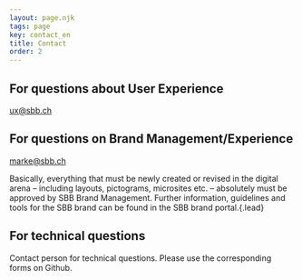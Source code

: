```yaml
---
layout: page.njk
tags: page
key: contact_en
title: Contact
order: 2
---
```


## For questions about User Experience
<sbb-link variant="inline" type="button" href="mailto:ux@sbb.ch">ux@sbb.ch</sbb-link>

## For questions on Brand Management/Experience
<sbb-link variant="inline" type="button" href="mailto:marke@sbb.ch">marke@sbb.ch</sbb-link>

Basically, everything that must be newly created or revised in the digital arena – including layouts, pictograms, microsites etc. – absolutely must be approved by SBB Brand Management. Further information, guidelines and tools for the SBB brand can be found in the <sbb-link variant="inline" type="button" target="_blank" href="https://www.sbb.ch/identity">SBB brand portal</sbb-link>.{.lead}

## For technical questions
Contact person for <sbb-link variant="inline" type="button" href="{{page.lang}}/design-system/organisation/contacts/">technical questions</sbb-link>.
Please use the corresponding <sbb-link variant="inline" type="button" href="{{page.lang}}/design-system/organisation/contributing/">forms</sbb-link> on Github.

